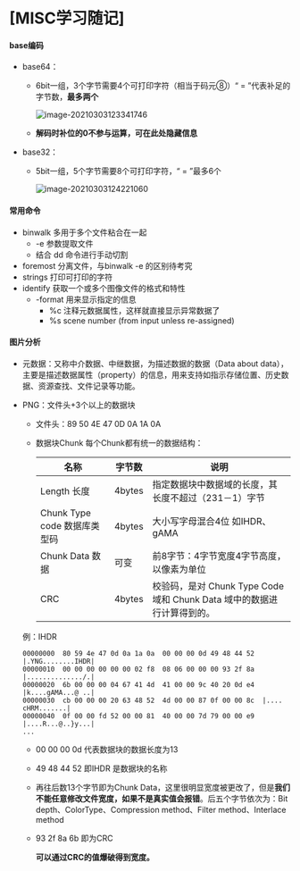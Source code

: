 # [MISC学习随记]

#### base编码

- base64：

  - 6bit一组，3个字节需要4个可打印字符（相当于码元⑧）“ = ”代表补足的字节数，**最多两个**

    ![image-20210303123341746](C:\Users\King\AppData\Roaming\Typora\typora-user-images\image-20210303123341746.png)

  - **解码时补位的0不参与运算，可在此处隐藏信息**

- base32：

  - 5bit一组，5个字节需要8个可打印字符，“ = ”最多6个

    ![image-20210303124221060](C:\Users\King\AppData\Roaming\Typora\typora-user-images\image-20210303124221060.png)

#### 常用命令

- binwalk  多用于多个文件粘合在一起
  - -e 参数提取文件
  - 结合 dd 命令进行手动切割
- foremost 分离文件，与binwalk -e 的区别待考究
- strings 打印可打印的字符
- identify 获取一个或多个图像文件的格式和特性
  - -format 用来显示指定的信息
    - %c 注释元数据属性，这样就直接显示异常数据了
    - %s scene number (from input unless re-assigned)

#### 图片分析

- 元数据：又称中介数据、中继数据，为描述数据的数据（Data about data），主要是描述数据属性（property）的信息，用来支持如指示存储位置、历史数据、资源查找、文件记录等功能。

- PNG：文件头+3个以上的数据块

  - 文件头：89 50 4E 47 0D 0A 1A 0A

  - 数据块Chunk 每个Chunk都有统一的数据结构：

    | 名称                         | 字节数 | 说明                                                         |
    | ---------------------------- | ------ | ------------------------------------------------------------ |
    | Length 长度                  | 4bytes | 指定数据块中数据域的长度，其长度不超过（231－1）字节         |
    | Chunk Type code 数据库类型码 | 4bytes | 大小写字母混合4位 如IHDR、gAMA                               |
    | Chunk Data   数据            | 可变   | 前8字节：4字节宽度4字节高度，以像素为单位                    |
    | CRC                          | 4bytes | 校验码，是对 Chunk Type Code 域和 Chunk Data 域中的数据进行计算得到的。 |

  例：IHDR

  ```
  00000000  80 59 4e 47 0d 0a 1a 0a  00 00 00 0d 49 48 44 52  |.YNG........IHDR|
  00000010  00 00 00 00 00 00 02 f8  08 06 00 00 00 93 2f 8a  |............../.|
  00000020  6b 00 00 00 04 67 41 4d  41 00 00 9c 40 20 0d e4  |k....gAMA...@ ..|
  00000030  cb 00 00 00 20 63 48 52  4d 00 00 87 0f 00 00 8c  |.... cHRM.......|
  00000040  0f 00 00 fd 52 00 00 81  40 00 00 7d 79 00 00 e9  |....R...@..}y...|
  ...
  ```

  - 00 00 00 0d 代表数据块的数据长度为13

  - 49 48 44 52 即IHDR 是数据块的名称

  - 再往后数13个字节即为Chunk Data，这里很明显宽度被更改了，但是**我们不能任意修改文件宽度，如果不是真实值会报错**。后五个字节依次为：Bit depth、ColorType、Compression method、Filter method、Interlace method

  - 93 2f 8a 6b 即为CRC

    **可以通过CRC的值爆破得到宽度。**